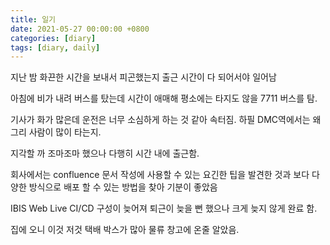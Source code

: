 ```yaml
---
title: 일기 
date: 2021-05-27 00:00:00 +0800
categories: [diary]
tags: [diary, daily]
---
```


지난 밤 화끈한 시간을 보내서 피곤했는지 출근 시간이 다 되어서야 일어남


아침에 비가 내려 버스를 탔는데 시간이 애매해 평소에는 타지도 않을 7711 버스를 탐.

기사가 화가 많은데 운전은 너무 소심하게 하는 것 같아 속터짐. 하필 DMC역에서는 왜 그리 사람이 많이 타는지.

지각할 까 조마조마 했으나 다행히 시간 내에 출근함.

회사에서는 confluence 문서 작성에 사용할 수 있는 요긴한 팁을 발견한 것과 보다 다양한 방식으로 배포 할 수 있는 방법을 찾아 기분이 좋았음

IBIS Web Live CI/CD 구성이 늦어져 퇴근이 늦을 뻔 했으나 크게 늦지 않게 완료 함.

집에 오니 이것 저것 택배 박스가 많아 물류 창고에 온줄 알았음.

